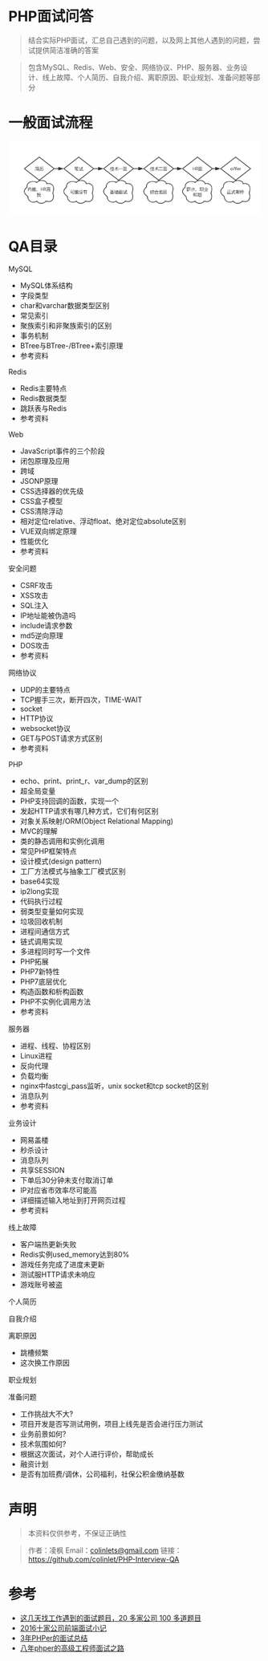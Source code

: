 # PHP面试问答

> 结合实际PHP面试，汇总自己遇到的问题，以及网上其他人遇到的问题，尝试提供简洁准确的答案

> 包含MySQL、Redis、Web、安全、网络协议、PHP、服务器、业务设计、线上故障、个人简历、自我介绍、离职原因、职业规划、准备问题等部分

# 一般面试流程

![面试流程](./assets/interview-01.png)

# QA目录

MySQL

- MySQL体系结构
- 字段类型
- char和varchar数据类型区别
- 常见索引
- 聚族索引和非聚族索引的区别
- 事务机制
- BTree与BTree-/BTree+索引原理
- 参考资料

Redis

- Redis主要特点
- Redis数据类型
- 跳跃表与Redis
- 参考资料

Web

- JavaScript事件的三个阶段
- 闭包原理及应用
- 跨域
- JSONP原理
- CSS选择器的优先级
- CSS盒子模型
- CSS清除浮动
- 相对定位relative、浮动float、绝对定位absolute区别
- VUE双向绑定原理
- 性能优化
- 参考资料

安全问题

- CSRF攻击
- XSS攻击
- SQL注入
- IP地址能被伪造吗
- include请求参数
- md5逆向原理
- DOS攻击
- 参考资料

网络协议

- UDP的主要特点
- TCP握手三次，断开四次，TIME-WAIT
- socket
- HTTP协议
- websocket协议
- GET与POST请求方式区别
- 参考资料

PHP

- echo、print、print_r、var_dump的区别
- 超全局变量
- PHP支持回调的函数，实现一个
- 发起HTTP请求有哪几种方式，它们有何区别
- 对象关系映射/ORM(Object Relational Mapping)
- MVC的理解
- 类的静态调用和实例化调用
- 常见PHP框架特点
- 设计模式(design pattern)
- 工厂方法模式与抽象工厂模式区别
- base64实现
- ip2long实现
- 代码执行过程
- 弱类型变量如何实现
- 垃圾回收机制
- 进程间通信方式
- 链式调用实现
- 多进程同时写一个文件
- PHP拓展
- PHP7新特性
- PHP7底层优化
- 构造函数和析构函数
- PHP不实例化调用方法
- 参考资料

服务器

- 进程、线程、协程区别
- Linux进程
- 反向代理
- 负载均衡
- nginx中fastcgi_pass监听，unix socket和tcp socket的区别
- 消息队列
- 参考资料

业务设计

- 网易盖楼
- 秒杀设计
- 消息队列
- 共享SESSION
- 下单后30分钟未支付取消订单
- IP对应省市效率尽可能高
- 详细描述输入地址到打开网页过程
- 参考资料

线上故障

- 客户端热更新失败
- Redis实例used_memory达到80%
- 游戏任务完成了进度未更新
- 测试服HTTP请求未响应
- 游戏账号被盗

个人简历

自我介绍

离职原因

- 跳槽频繁
- 这次换工作原因

职业规划

准备问题

- 工作挑战大不大?
- 项目开发是否写测试用例，项目上线先是否会进行压力测试
- 业务前景如何?
- 技术氛围如何?
- 根据这次面试，对个人进行评价，帮助成长
- 融资计划
- 是否有加班费/调休，公司福利，社保公积金缴纳基数

# 声明

> 本资料仅供参考，不保证正确性

> 作者：凌枫 Email：colinlets@gmail.com 链接：https://github.com/colinlet/PHP-Interview-QA

# 参考

- [这几天找工作遇到的面试题目，20 多家公司 100 多道题目](https://laravel-china.org/articles/9983/over-the-past-few-days-i-have-interviewed-100-topics-for-more-than-20-companies)
- [2016十家公司前端面试小记](http://www.cnblogs.com/xxcanghai/p/5205998.html)
- [3年PHPer的面试总结](https://juejin.im/post/59c8f4d55188257e8f03ab80)
- [八年phper的高级工程师面试之路](https://zhuanlan.zhihu.com/p/27493130)